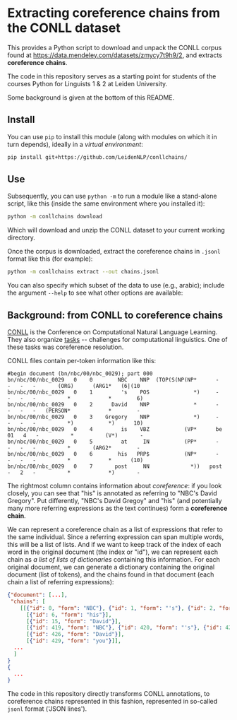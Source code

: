 # Extracting coreference chains from the CONLL dataset

This provides a Python script to download and unpack the CONLL corpus found at https://data.mendeley.com/datasets/zmycy7t9h9/2, and extracts **coreference chains**.

The code in this repository serves as a starting point for students of the courses Python for Linguists 1 & 2 at Leiden University.

Some background is given at the bottom of this README.

## Install

You can use `pip` to install this module (along with modules on which it in turn depends), ideally in a _virtual environment_:

```bash
pip install git+https://github.com/LeidenNLP/conllchains/
```

## Use

Subsequently, you can use `python -m` to run a module like a stand-alone script, like this (inside the same environment where you installed it):

```bash
python -m conllchains download 
```

Which will download and unzip the CONLL dataset to your current working directory. 

Once the corpus is downloaded, extract the coreference chains in `.jsonl` format like this (for example):

```bash
python -m conllchains extract --out chains.jsonl
```

You can also specify which subset of the data to use (e.g., arabic); include the argument `--help` to see what other options are available:


## Background: from CONLL to coreference chains

[CONLL](https://conll.org/) is the Conference on Computational Natural Language Learning. 
They also organize [tasks](https://conll.org/previous-tasks) -- challenges for computational linguistics. 
One of these tasks was coreference resolution.

CONLL files contain per-token information like this:

```
#begin document (bn/nbc/00/nbc_0029); part 000
bn/nbc/00/nbc_0029   0    0        NBC    NNP  (TOP(S(NP(NP*      -    -   -   -       (ORG)      (ARG1*   (6|(10
bn/nbc/00/nbc_0029   0    1         's    POS              *)     -    -   -   -          *            *        6)
bn/nbc/00/nbc_0029   0    2      David    NNP              *      -    -   -   -   (PERSON*            *        -
bn/nbc/00/nbc_0029   0    3    Gregory    NNP              *)     -    -   -   -          *)           *)      10)
bn/nbc/00/nbc_0029   0    4         is    VBZ           (VP*      be  01   4   -          *          (V*)       -
bn/nbc/00/nbc_0029   0    5         at     IN           (PP*      -    -   -   -          *       (ARG2*        -
bn/nbc/00/nbc_0029   0    6        his   PRP$           (NP*      -    -   -   -          *            *      (10)
bn/nbc/00/nbc_0029   0    7       post     NN             *))   post   -   2   -          *            *)       -
```

The rightmost column contains information about _coreference_: if you look closely, you can see that "his" is annotated as referring to "NBC's David Gregory".
Put differently, "NBC's David Gregoy" and "his" (and potentially many more referring expressions as the text continues) form a **coreference chain**. 

We can represent a coreference chain as a list of expressions that refer to the same individual. 
Since a referring expression can span multiple words, this will be a list of lists.
And if we want to keep track of the index of each word in the original document (the index or "id"), we can represent each chain as _a list of lists of dictionaries_ containing this information.
For each original document, we can generate a dictionary containing the original document (list of tokens), and the chains found in that document (each chain a list of referring expressions):

```json
{"document": [...],
 "chains": [
    [[{"id": 0, "form": "NBC"}, {"id": 1, "form": "'s"}, {"id": 2, "form": "David"}, {"id": 3, "form": "Gregory"}],
      [{"id": 6, "form": "his"}],
      [{"id": 15, "form": "David"}],
      [{"id": 419, "form": "NBC"}, {"id": 420, "form": "'s"}, {"id": 421, "form": "David"}, {"id": 422, "form": "Gregory"}],
      [{"id": 426, "form": "David"}],
      [{"id": 429, "form": "you"}]],
  ...
  ]
}
{
  ...  
}
```

The code in this repository directly transforms CONLL annotations, to coreference chains represented in this fashion, represented in so-called `jsonl` format ('JSON lines').
